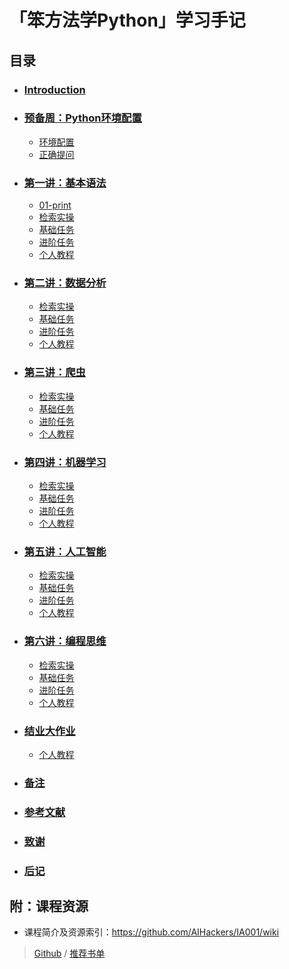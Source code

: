 # 「笨方法学Python」学习手记

## 目录

* ### [Introduction](draft.md)
* ### [预备周：Python环境配置](ch0/preface.md)
    * [环境配置](ch0/env-build.md)
    * [正确提问](ISSUE_TEMPLATE.md)
* ### [第一讲：基本语法](ch1/README.md)
    * [01-print](ch1/ex01-print.md)
    * [检索实操](ch0/RepSearchPractice.md)
    * [基础任务](ch1/RepTaskBasic.md)
    * [进阶任务](ch1/RepTaskAdvanced.md)
    * [个人教程](ch1/handbook.md)
* ### [第二讲：数据分析](ch2/README.md)
    * [检索实操](ch0/RepSearchPractice.md)
    * [基础任务](ch2/RepTaskBasic.md)
    * [进阶任务](ch2/RepTaskAdvanced.md)
    * [个人教程](ch2/handbook.md)
* ### [第三讲：爬虫](ch3/README.md)
    * [检索实操](ch0/RepSearchPractice.md)
    * [基础任务](ch3/RepTaskBasic.md)
    * [进阶任务](ch3/RepTaskAdvanced.md)
    * [个人教程](ch3/handbook.md)
* ### [第四讲：机器学习](ch4/README.md)
    *  [检索实操](ch0/RepSearchPractice.md)
    * [基础任务](ch4/RepTaskBasic.md)
    * [进阶任务](ch4/RepTaskAdvanced.md)
    * [个人教程](ch4/handbook.md)
* ### [第五讲：人工智能](ch5/README.md)
    * [检索实操](ch0/RepSearchPractice.md)
    * [基础任务](ch5/RepTaskBasic.md)
    * [进阶任务](ch5/RepTaskAdvanced.md)
    * [个人教程](ch5/handbook.md)
* ### [第六讲：编程思维](ch6/README.md)
    *  [检索实操](ch0/RepSearchPractice.md)
    * [基础任务](ch6/RepTaskBasic.md)
    * [进阶任务](ch6/RepTaskAdvanced.md)
    * [个人教程](ch6/handbook.md)
* ### [结业大作业](ch8/README.md)
    * [个人教程](ch8/handbook.md)
* ### [备注](ps/handbooks.md)
* ### [参考文献](ps/ref.md)
* ### [致谢](ps/thanks.md)
* ### [后记](no_end/postscript.md)


## 附：课程资源

- 课程简介及资源索引：https://github.com/AIHackers/IA001/wiki


> [Github](https://github.com/xiaoyiam/Learn-Python-the-Hard-Way) / [推荐书单](http://www.douban.com/people/openmindclub/doulists/all)
